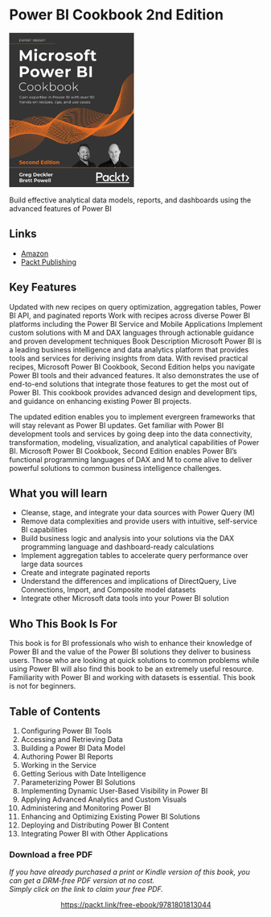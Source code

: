 


# Power BI Cookbook 2nd Edition
[<img src="./.other/cover.png" width="248">](https://www.amazon.com/Microsoft-Power-Cookbook-expertise-hands/dp/1801813043/)

Build effective analytical data models, reports, and dashboards using the advanced features of Power BI

## Links

* [Amazon](https://www.amazon.com/Microsoft-Power-Cookbook-expertise-hands/dp/1801813043/)
* [Packt Publishing](https://www.packtpub.com/product/microsoft-power-bi-cookbook-second-edition/9781801813044)

## Key Features
Updated with new recipes on query optimization, aggregation tables, Power BI API, and paginated reports
Work with recipes across diverse Power BI platforms including the Power BI Service and Mobile Applications
Implement custom solutions with M and DAX languages through actionable guidance and proven development techniques
Book Description
Microsoft Power BI is a leading business intelligence and data analytics platform that provides tools and services for deriving insights from data. With revised practical recipes, Microsoft Power BI Cookbook, Second Edition helps you navigate Power BI tools and their advanced features. It also demonstrates the use of end-to-end solutions that integrate those features to get the most out of Power BI. This cookbook provides advanced design and development tips, and guidance on enhancing existing Power BI projects.

The updated edition enables you to implement evergreen frameworks that will stay relevant as Power BI updates. Get familiar with Power BI development tools and services by going deep into the data connectivity, transformation, modeling, visualization, and analytical capabilities of Power BI. Microsoft Power BI Cookbook, Second Edition enables Power BI’s functional programming languages of DAX and M to come alive to deliver powerful solutions to common business intelligence challenges.

## What you will learn
- Cleanse, stage, and integrate your data sources with Power Query (M)
- Remove data complexities and provide users with intuitive, self-service BI capabilities
- Build business logic and analysis into your solutions via the DAX programming language and dashboard-ready calculations
- Implement aggregation tables to accelerate query performance over large data sources
- Create and integrate paginated reports
- Understand the differences and implications of DirectQuery, Live Connections, Import, and Composite model datasets
- Integrate other Microsoft data tools into your Power BI solution

## Who This Book Is For
This book is for BI professionals who wish to enhance their knowledge of Power BI and the value of the Power BI solutions they deliver to business users. Those who are looking at quick solutions to common problems while using Power BI will also find this book to be an extremely useful resource. Familiarity with Power BI and working with datasets is essential. This book is not for beginners.

## Table of Contents
1. Configuring Power BI Tools
1. Accessing and Retrieving Data
1. Building a Power BI Data Model
1. Authoring Power BI Reports
1. Working in the Service
1. Getting Serious with Date Intelligence
1. Parameterizing Power BI Solutions
1. Implementing Dynamic User-Based Visibility in Power BI
1. Applying Advanced Analytics and Custom Visuals
1. Administering and Monitoring Power BI
1. Enhancing and Optimizing Existing Power BI Solutions
1. Deploying and Distributing Power BI Content
1. Integrating Power BI with Other Applications
### Download a free PDF

 <i>If you have already purchased a print or Kindle version of this book, you can get a DRM-free PDF version at no cost.<br>Simply click on the link to claim your free PDF.</i>
<p align="center"> <a href="https://packt.link/free-ebook/9781801813044">https://packt.link/free-ebook/9781801813044 </a> </p>